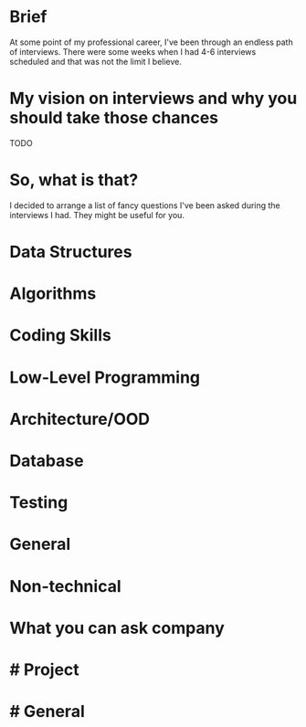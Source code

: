 # Brief
At some point of my professional career, I've been through an endless path of interviews. There were some weeks when I had 4-6 interviews scheduled and that was not the limit I believe. 

# My vision on interviews and why you should take those chances
  TODO

# So, what is that? 
I decided to arrange a list of fancy questions I've been asked during the interviews I had. They might be useful for you.



# Data Structures

# Algorithms

# Coding Skills

# Low-Level Programming

# Architecture/OOD

# Database

# Testing

# General

# Non-technical


# What you can ask company

# # Project

# # General
